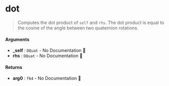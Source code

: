 # dot

>  Computes the dot product of `self` and `rhs`. The dot product is
>  equal to the cosine of the angle between two quaternion rotations.

#### Arguments

- **\_self** : `DQuat` \- No Documentation 🚧
- **rhs** : `DQuat` \- No Documentation 🚧

#### Returns

- **arg0** : `f64` \- No Documentation 🚧